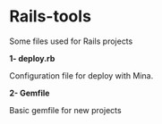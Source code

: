 # Rails-tools
Some files used for Rails projects

<b>1- deploy.rb</b>

Configuration file for deploy with Mina.

<b>2- Gemfile</b>

Basic gemfile for new projects
